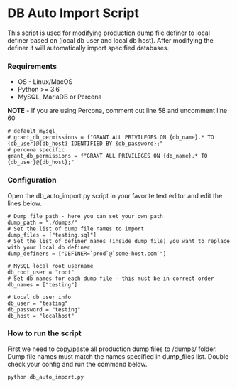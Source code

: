 # DB Auto Import Script

This script is used for modifying production dump file definer to local definer based on (local db user and local db host). After modifying the definer it will automatically import specified databases.

### Requirements

* OS - Linux/MacOS
* Python >= 3.6
* MySQL, MariaDB or Percona

__NOTE__ - If you are using Percona, comment out line 58 and uncomment line 60

```
# default mysql
# grant_db_permissions = f"GRANT ALL PRIVILEGES ON {db_name}.* TO {db_user}@{db_host} IDENTIFIED BY {db_password};"
# percona specific
grant_db_permissions = f"GRANT ALL PRIVILEGES ON {db_name}.* TO {db_user}@{db_host};"
```

### Configuration

Open the db_auto_import.py script in your favorite text editor and edit the lines below.

```
# Dump file path - here you can set your own path 
dump_path = "./dumps/"
# Set the list of dump file names to import
dump_files = ["testing.sql"]
# Set the list of definer names (inside dump file) you want to replace with your local db definer
dump_definers = ["DEFINER=`prod`@`some-host.com`"]

# MySQL local root username
db_root_user = "root"
# Set db names for each dump file - this must be in correct order
db_names = ["testing"]

# Local db user info
db_user = "testing"
db_password = "testing"
db_host = "localhost"
```

### How to run the script

First we need to copy/paste all production dump files to /dumps/ folder. Dump file names must match the names specified in dump_files list. Double check your config and run the command below.

```
python db_auto_import.py
```




